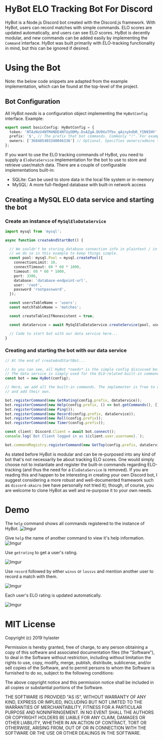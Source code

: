 # HyBot ELO Tracking Bot For Discord

HyBot is a Node.js Discord bot created with the Discord.js framework. With HyBot, users can record matches with simple commands. ELO scores are updated automatically, and users can see ELO scores.
HyBot is decently modular, and new commands can be added easily by implementing the `Command` interface. HyBot was built primarily with ELO-tracking functionality in mind, but this can be ignored if desired.

# Using the Bot

Note: the below code snippets are adapted from the example implementation, which can be found at the top-level of the project.

## Bot Configuration
All HyBot *needs* is a configuration object implementing the `HyBotConfig` interface. Example:

```TypeScript
export const basicConfig: HyBotConfig = {
  token: 'NTAzNzU4NTM4NDE4NTUyODMy.DsAZgA.DU9XxTFbv_qAinykdbR_YIN9IHY', // The bot's user token.
  prefix: '$', // The prefix that bot commands. Commonly "!". For example, if the user wants to use the 'ping' command, they would type '!ping'.
  owners: ['368485403340046336'] // Optional. Specifies owners/admins that may have access to special commands, if implemented.
};
```

If you want to use the ELO tracking commands of HyBot, you need to supply a `EloDataService` implementation for the bot to use to store and retrieve user/match data. There are a couple of configurable implementations built-in:

* SQLite: Can be used to store data in the local file system or in-memory
* MySQL: A more full-fledged database with built-in network access

## Creating a MySQL ELO data service and starting the bot


### Create an instance of `MySqlEloDataService`
```TypeScript
import mysql from 'mysql';

async function createAndStartBot() {

  // We souldn't be storing database connection info in plaintext / in code, but
  // we do so in this example to keep things simple.
  const pool: mysql.Pool = mysql.createPool({
    connectionLimit: 10,
    connectTimeout: 60 * 60 * 1000,
    timeout: 60 * 60 * 1000,
    port: 3306,
    database: 'database-endpoint-url',
    user: 'root',
    password 'rootpassword',
  });

  const usersTableName = 'users';
  const matchTableName = 'matches';

  const createTablesIfNonexistent = true;

  const dataService = await MySqlEloDataService.createService(pool, usersTableName, matchTableName, createTablesIfNonexistent);

  // Code to start bot with our data service here...
}
```

### Creating and starting the bot with our data service
```TypeScript
// At the end of createAndStartBot...

// As you can see, all HyBot *needs* is the simple config discussed before the data service.
// The data service is simply used for the ELO-related built-in commands.
const bot = new HyBot(config);

// Here, we add all the built-in commands. The implementer is free to omit any of these commands
// and add their own.

bot.registerCommand(new GetRating(config.prefix, dataService));
bot.registerCommand(new Help(config.prefix, () => bot.getCommands(), []));
bot.registerCommand(new Ping());
bot.registerCommand(new Record(config.prefix, dataService));
bot.registerCommand(new Roll(config.prefix));
bot.registerCommand(new Timer(config.prefix));

const client: Discord.Client = await bot.connect();
console.log(`Bot Client logged in as ${client.user.username}.`);

bot.commandRegistry.registerCommand(new GetTop(config.prefix, dataService, client));
```

As stated before HyBot is modular and can be re-purposed into any kind of bot that's not necessarily be about tracking ELO scores. One would simply choose not to instantiate and register the built-in commands regarding ELO-tracking (and thus the need for a `EloDataService` is removed). If you are reading this and happen to be interesting in creating your own Discord bot, I suggest considering a more robust and well-documented framework such as `discord-akairo` (we have personally not tried it); though, of course, you are welcome to clone HyBot as well and re-purpose it to your own needs.

# Demo

The `help` command shows all commands registered to the instance of HyBot.
![Imgur](https://i.imgur.com/tfB3Z15.png)

Give `help` the name of another command to view it's help information.
![Imgur](https://i.imgur.com/LRmsu0w.png)

Use `getrating` to get a user's rating.

![Imgur](https://i.imgur.com/ZA3xXDW.png)

Use `record` followed by either `winvs` or `lossvs` and mention another user to record a match with them.

![Imgur](https://i.imgur.com/UA0nGtM.png)

Each user's ELO rating is updated automatically.

![Imgur](https://i.imgur.com/GqvCX8z.png)

# MIT License

Copyright (c) 2019 hylaster

Permission is hereby granted, free of charge, to any person obtaining a copy
of this software and associated documentation files (the "Software"), to deal
in the Software without restriction, including without limitation the rights
to use, copy, modify, merge, publish, distribute, sublicense, and/or sell
copies of the Software, and to permit persons to whom the Software is
furnished to do so, subject to the following conditions:

The above copyright notice and this permission notice shall be included in all
copies or substantial portions of the Software.

THE SOFTWARE IS PROVIDED "AS IS", WITHOUT WARRANTY OF ANY KIND, EXPRESS OR
IMPLIED, INCLUDING BUT NOT LIMITED TO THE WARRANTIES OF MERCHANTABILITY,
FITNESS FOR A PARTICULAR PURPOSE AND NONINFRINGEMENT. IN NO EVENT SHALL THE
AUTHORS OR COPYRIGHT HOLDERS BE LIABLE FOR ANY CLAIM, DAMAGES OR OTHER
LIABILITY, WHETHER IN AN ACTION OF CONTRACT, TORT OR OTHERWISE, ARISING FROM,
OUT OF OR IN CONNECTION WITH THE SOFTWARE OR THE USE OR OTHER DEALINGS IN THE
SOFTWARE.
